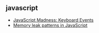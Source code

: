 ## javascript
* [JavaScript Madness: Keyboard Events](http://unixpapa.com/js/key.html)
* [Memory leak patterns in JavaScript](http://www.ibm.com/developerworks/web/library/wa-memleak/)
